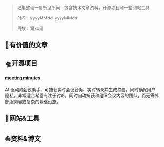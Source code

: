 >收集整理一周所见所闻，包含技术文章资料，开源项目和一些网站工具
>
>时间：yyyyMMdd-yyyyMMdd
>
>周数：第xx周

## 📜有价值的文章

## 🛸开源项目

#### [meeting minutes](https://github.com/Zackriya-Solutions/meeting-minutes)

AI 驱动的会议助手，可捕获实时会议音频、实时转录并生成摘要，同时确保用户隐私。非常适合希望专注于讨论，同时自动捕获和组织会议内容的团队，而无需外部服务器或复杂的基础设施。

## 🚀网站&工具

## ⛵资料&博文